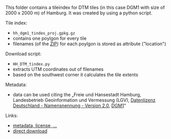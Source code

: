 This folder contains a tileindex for DTM tiles (in this case DGM1 with size of 2000 x 2000 m) of Hamburg. It was created by using a python script.

Tile index:
- `hh_dgm1_tindex_proj.gpkg.gz`
- contains one poylgon for every tile
- filenames (of the [ZIP](https://daten-hamburg.de/geographie_geologie_geobasisdaten/Digitales_Hoehenmodell/DGM1/dgm1_2x2km_XYZ_hh_2021_04_01.zip))
for each poylgon is stored as attribute ("location")

Download script:
- `HH_DTM_tindex.py`
- extracts UTM coordinates out of filenames
- based on the southwest corner it calculates the tile extents

Metadata:
- data can be used citing the „Freie und Hansestadt Hamburg, Landesbetrieb Geoinformation und Vermessung (LGV), [Datenlizenz Deutschland - Namensnennung - Version 2.0](https://www.govdata.de/dl-de/by-2-0), [DGM1](https://metaver.de/trefferanzeige?docuuid=A39B4E86-15E2-4BF7-BA82-66F9913D5640)“

Links:
- [metadata, license, ...](https://metaver.de/trefferanzeige?docuuid=A39B4E86-15E2-4BF7-BA82-66F9913D5640)
- [direct download](https://daten-hamburg.de/geographie_geologie_geobasisdaten/Digitales_Hoehenmodell/DGM1/dgm1_2x2km_XYZ_hh_2021_04_01.zip)